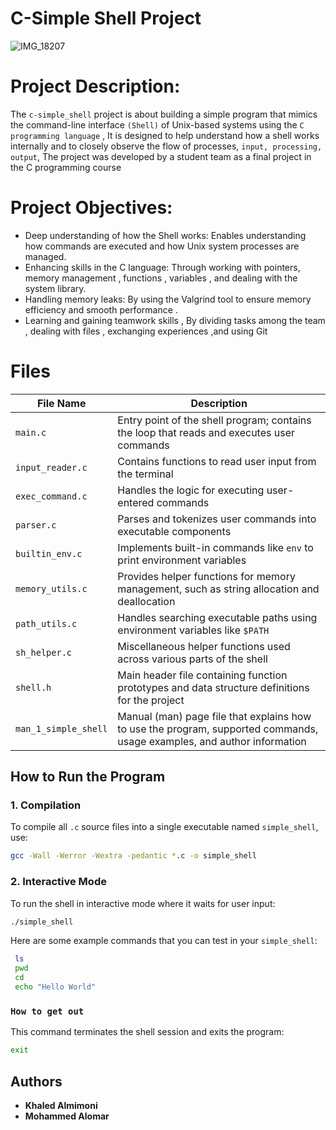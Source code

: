 # C-Simple Shell Project
![IMG_18207](https://github.com/user-attachments/assets/51d09e05-68e2-4cdb-b7ab-bb27ce5cf1e0)
# Project Description:

The `c-simple_shell` project is about building a simple program that mimics the command-line interface `(Shell)` of Unix-based systems using the `C programming language` , It is designed to help understand how a shell works internally and to closely observe the flow of processes, `input, processing, output`, The project was developed by a student team as a final project in the C programming course

# Project Objectives:

- Deep understanding of how the Shell works: Enables understanding how commands are executed and how Unix system processes are managed.
- Enhancing skills in the C language: Through working with pointers, memory management , functions , variables , and dealing with the system library.
- Handling memory leaks: By using the Valgrind tool to ensure memory efficiency and smooth performance .
- Learning and gaining teamwork skills , By dividing tasks among the team , dealing with files , exchanging experiences ,and using Git
 
# Files

| File Name            | Description |
|----------------------|-------------|
| `main.c`             | Entry point of the shell program; contains the loop that reads and executes user commands |
| `input_reader.c`     | Contains functions to read user input from the terminal |
| `exec_command.c`     | Handles the logic for executing user-entered commands |
| `parser.c`           | Parses and tokenizes user commands into executable components |
| `builtin_env.c`      | Implements built-in commands like `env` to print environment variables |
| `memory_utils.c`     | Provides helper functions for memory management, such as string allocation and deallocation |
| `path_utils.c`       | Handles searching executable paths using environment variables like `$PATH` |
| `sh_helper.c`        | Miscellaneous helper functions used across various parts of the shell |
| `shell.h`            | Main header file containing function prototypes and data structure definitions for the project |
| `man_1_simple_shell` | Manual (man) page file that explains how to use the program, supported commands, usage examples, and author information |

## How to Run the Program

### 1. Compilation

To compile all `.c` source files into a single executable named `simple_shell`, use:

```bash
gcc -Wall -Werror -Wextra -pedantic *.c -o simple_shell
```

### 2. Interactive Mode

To run the shell in interactive mode where it waits for user input:

```bash
./simple_shell
```

Here are some example commands that you can test in your `simple_shell`:

```bash
 ls
 pwd
 cd
 echo "Hello World"
```
### `How to get out`
This command terminates the shell session and exits the program:

```bash
exit
```
## Authors

- **Khaled Almimoni**  
- **Mohammed Alomar**
